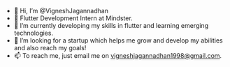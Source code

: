 - 👋 Hi, I’m @VigneshJagannadhan
- 👀 Flutter Development Intern at Mindster.
- 🌱 I’m currently developing my skills in flutter and learning emerging technologies.
- 💞️ I’m looking for a startup which helps me grow and develop my abilities and also reach my goals!
- 📫 To reach me, just email me on vigneshjagannadhan1998@gmail.com.
